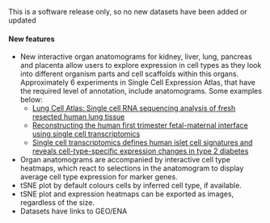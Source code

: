 This is a software release only, so no new datasets have been added or updated

#### New features
- New interactive organ anatomograms for kidney, liver, lung, pancreas and placenta allow users to explore expression in cell types as they look into different organism parts and cell scaffolds within this organs. Approximately 6 experiments in Single Cell Expression Atlas, that have the required level of annotation, include anatomograms. Some examples below:
  - [Lung Cell Atlas: Single cell RNA sequencing analysis of fresh resected human lung tissue](https://www.ebi.ac.uk/gxa/sc/experiments/E-GEOD-130148/results/anatomogram)
  - [Reconstructing the human first trimester fetal-maternal interface using single cell transcriptomics](https://www.ebi.ac.uk/gxa/sc/experiments/E-MTAB-6678/results) 
  - [Single cell transcriptomics defines human islet cell signatures and reveals cell-type-specific expression changes in type 2 diabetes](http://www.ebi.ac.uk/gxa/sc/experiments/E-ENAD-27/results/anatomogram)
- Organ anatomograms are accompanied by interactive cell type heatmaps, which react to selections in the anatomogram to display average cell type expression for marker genes.
- tSNE plot by default colours cells by inferred cell type, if available.
- tSNE plot and expression heatmaps can be exported as images, regardless of the size.
- Datasets have links to GEO/ENA


